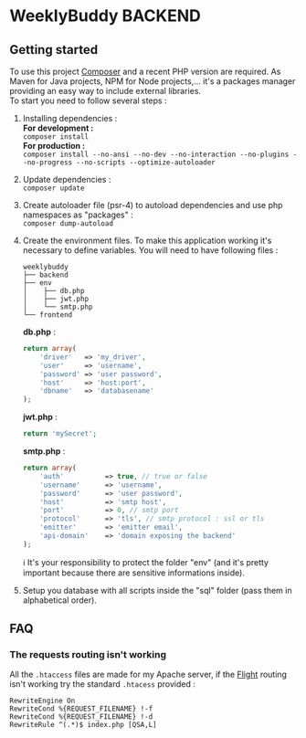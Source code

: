 # WeeklyBuddy BACKEND

## Getting started

To use this project [Composer](https://getcomposer.org/) and a recent PHP version are required. As Maven for Java projects, NPM for Node projects,... it's a packages manager providing an easy way to include external libraries.  
To start you need to follow several steps :

1. Installing dependencies :  
**For development :**  
`composer install`  
**For production :**  
`composer install --no-ansi --no-dev --no-interaction --no-plugins --no-progress --no-scripts --optimize-autoloader`  
2. Update dependencies :  
`composer update`  
3. Create autoloader file (psr-4) to autoload dependencies and use php namespaces as "packages" :  
`composer dump-autoload`  
4. Create the environment files. To make this application working it's necessary to define variables. You will need to have following files :  

    ```noformat
    weeklybuddy
    ├── backend
    ├── env
    │    ├── db.php
    │    ├── jwt.php
    │    └── smtp.php
    └── frontend
    ```

    **db.php** :

    ```php
    return array(
        'driver'   => 'my_driver',
        'user'     => 'username',
        'password' => 'user password',
        'host'     => 'host:port',
        'dbname'   => 'databasename'
    );
    ```

    **jwt.php** :

    ```php
    return 'mySecret';
    ```

    **smtp.php** :

    ```php
    return array(
        'auth'          => true, // true or false
        'username'      => 'username',
        'password'      => 'user password',
        'host'          => 'smtp host',
        'port'          => 0, // smtp port
        'protocol'      => 'tls', // smtp protocol : ssl or tls
        'emitter'       => 'emitter email',
        'api-domain'    => 'domain exposing the backend'
    );
    ```

    :information_source: It's your responsibility to protect the folder "env" (and it's pretty important because there are sensitive informations inside).

5. Setup you database with all scripts inside the "sql" folder (pass them in alphabetical order).

## FAQ

### The requests routing isn't working

All the `.htaccess` files are made for my Apache server, if the [Flight](https://flightphp.com/) routing isn't working try the standard `.htacess` provided :  

```htaccess
RewriteEngine On
RewriteCond %{REQUEST_FILENAME} !-f
RewriteCond %{REQUEST_FILENAME} !-d
RewriteRule ^(.*)$ index.php [QSA,L]
```
